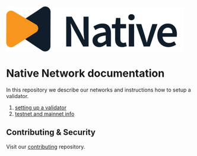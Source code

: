 <!-- markdownlint-disable MD041 -->

![Logo!](assets/logo.png)

# Native Network documentation

In this repository we describe our networks and instructions how to setup a validator.

1. [setting up a validator](./validator.md)
1. [testnet and mainnet info](./network-info.md)

## Contributing & Security

Visit our [contributing](https://github.com/gonative-cc/contributig) repository.
